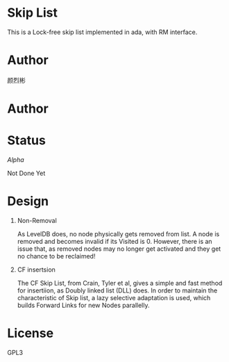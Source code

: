 Skip List
=========
This is a Lock-free skip list implemented in ada, with RM interface.

Author
======
颜烈彬

Author
======

Status
======
*Alpha*

Not Done Yet

Design
========
1. Non-Removal

    As LevelDB does, no node physically gets removed from list. A node is removed and becomes invalid if its Visited is 0. However, there is an issue that, as removed nodes may no longer get activated and they get no chance to be reclaimed!

2. CF insertsion

    The CF Skip List, from Crain, Tyler et al, gives a simple and fast method for insertiion, as Doubly linked list (DLL) does.
In order to maintain the characteristic of Skip list, a lazy selective adaptation is used, which builds Forward Links for new Nodes parallelly.

License
=======
GPL3
